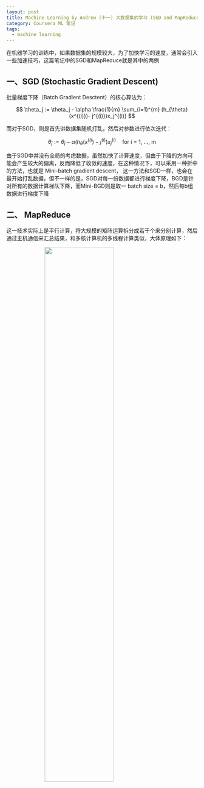 ```yaml
---
layout: post
title: Machine Learning by Andrew (十一) 大数据集的学习 (SGD and MapReduce)
category: Coursera ML 笔记
tags: 
  - machine learning
---
```


<style>
img{
    width: 60%;
    padding-left: 20%;
}
</style>



在机器学习的训练中，如果数据集的规模较大，为了加快学习的速度，通常会引入一些加速技巧，这篇笔记中的SGD和MapReduce就是其中的两例



## 一、SGD (Stochastic Gradient Descent)

批量梯度下降（Batch Gradient Desctent）的核心算法为：


$$
\theta_j := \theta_j - \alpha \frac{1}{m} \sum_{i=1}^{m} (h_{\theta}(x^{(i)})- j^{(i)})x_j^{(i)}
$$


而对于SGD，则是首先讲数据集随机打乱，然后对参数进行依次迭代：


$$
\theta_j := \theta_j - \alpha (h_{\theta}(x^{(i)})- j^{(i)})x_j^{(i)} \quad \text{for i = 1, ..., m}
$$


由于SGD中并没有全局的考虑数据，虽然加快了计算速度，但由于下降的方向可能会产生较大的偏离，反而降低了收敛的速度，在这种情况下，可以采用一种折中的方法，也就是 Mini-batch gradient descent， 这一方法和SGD一样，也会在最开始打乱数据，但不一样的是，SGD对每一份数据都进行梯度下降，BGD是针对所有的数据计算梯队下降，而Mini-BGD则是取一 batch size =  b，然后每b组数据进行梯度下降



## 二、 MapReduce

这一技术实际上是平行计算，将大规模的矩阵运算拆分成若干个来分别计算，然后通过主机通信来汇总结果，和多核计算机的多线程计算类似，大体原理如下：



![](https://res.cloudinary.com/bxy1994/image/upload/v1551653354/ML_coursera/MapReduce.png)